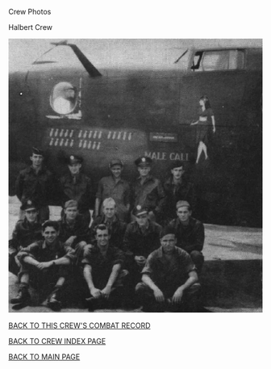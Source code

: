 
Crew Photos






 




Halbert Crew  
  

![](Halbert.jpg)
  
  

[BACK TO THIS CREW'S COMBAT RECORD](crews/Halbert.md)  

[BACK TO CREW INDEX PAGE](000crews.md)  

[BACK TO MAIN PAGE](index.html)


